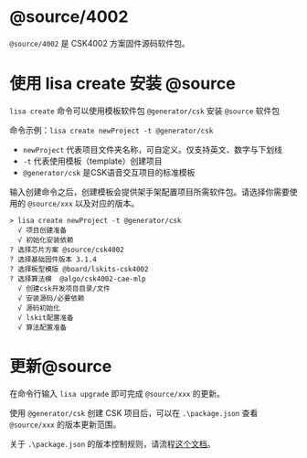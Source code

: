 #  @source/4002

`@source/4002` 是 CSK4002 方案固件源码软件包。

# 使用 lisa create 安装 @source

`lisa create` 命令可以使用模板软件包 `@generator/csk` 安装 `@source` 软件包

命令示例：`lisa create newProject -t @generator/csk`

- `newProject` 代表项目文件夹名称，可自定义。仅支持英文、数字与下划线
- `-t` 代表使用模板（template）创建项目
- `@generator/csk` 是CSK语音交互项目的标准模板

输入创建命令之后，创建模板会提供架手架配置项目所需软件包。请选择你需要使用的 `@source/xxx` 以及对应的版本。

```shell
> lisa create newProject -t @generator/csk
  √ 项目创建准备
  √ 初始化安装依赖
? 选择芯片方案 @source/csk4002
? 选择基础固件版本 3.1.4
? 选择板型模版 @board/lskits-csk4002
? 选择算法模  @algo/csk4002-cae-mlp
  √ 创建csk开发项目目录/文件
  √ 安装源码/必要依赖
  √ 源码初始化
  √ lskit配置准备
  √ 算法配置准备
```

# 更新@source

在命令行输入 `lisa upgrade` 即可完成 `@source/xxx` 的更新。


使用 `@generator/csk` 创建 CSK 项目后，可以在 `.\package.json` 查看 `@source/xxx` 的版本更新范围。


关于 `.\package.json` 的版本控制规则，请流程[这个文档](https://open.listenai.com/package_version)。

